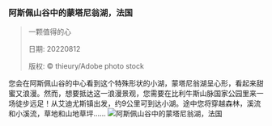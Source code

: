 ### 阿斯佩山谷中的蒙塔尼翁湖，法国
> 一颗值得的心> > 日期: 20220812> > 版权: © thieury/Adobe photo stock
   
 您会在阿斯佩山谷的中心看到这个特殊形状的小湖，蒙塔尼翁湖呈心形，看起来甜蜜又浪漫。然而，想要抵达这一浪漫景观，您需要在比利牛斯山脉国家公园里来一场徒步远足！从艾迪尤斯镇出发，约9公里可到达小湖。途中您将穿越森林，溪流和小溪流，草地和山地草坪......
![阿斯佩山谷中的蒙塔尼翁湖，法国](https://s.cn.bing.net/th?id=OHR.LacMontagnon_ZH-CN8301464080_1920x1080.jpg&rf=LaDigue_1920x1080.jpg)